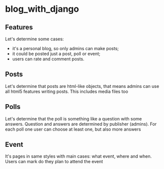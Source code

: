 # blog_with_django

## Features

Let's determine some cases:

- it's a personal blog, so only admins can make posts;
- it could be posted just a post, poll or event;
- users can rate and comment posts.

## Posts

Let's determine that posts are html-like objects, that means admins can use all html5 features writing posts. This includes media files too

## Polls

Let's determine that the poll is something like a question with some answers. Question and answers are determined by publisher (admins). For each poll one user can choose at least one, but also more answers

## Event

It's pages in same styles with main cases: what event, where and when. Users can mark do they plan to attend the event
